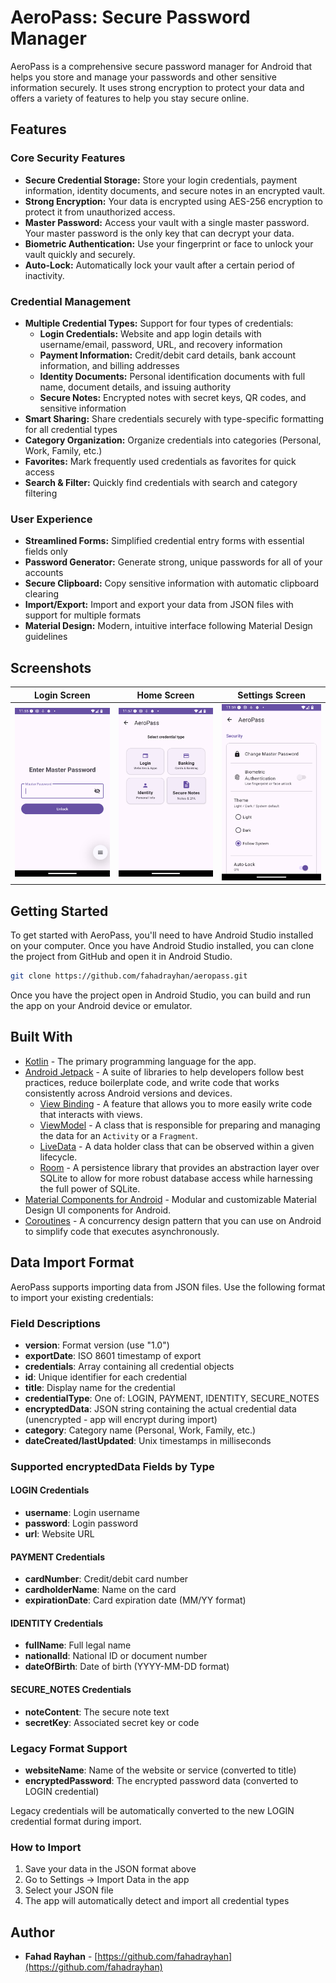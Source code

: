 # AeroPass: Secure Password Manager

AeroPass is a comprehensive secure password manager for Android that helps you store and manage your passwords and other sensitive information securely. It uses strong encryption to protect your data and offers a variety of features to help you stay secure online.

## Features

### Core Security Features
*   **Secure Credential Storage:** Store your login credentials, payment information, identity documents, and secure notes in an encrypted vault.
*   **Strong Encryption:** Your data is encrypted using AES-256 encryption to protect it from unauthorized access.
*   **Master Password:** Access your vault with a single master password. Your master password is the only key that can decrypt your data.
*   **Biometric Authentication:** Use your fingerprint or face to unlock your vault quickly and securely.
*   **Auto-Lock:** Automatically lock your vault after a certain period of inactivity.

### Credential Management
*   **Multiple Credential Types:** Support for four types of credentials:
    - **Login Credentials:** Website and app login details with username/email, password, URL, and recovery information
    - **Payment Information:** Credit/debit card details, bank account information, and billing addresses
    - **Identity Documents:** Personal identification documents with full name, document details, and issuing authority
    - **Secure Notes:** Encrypted notes with secret keys, QR codes, and sensitive information
*   **Smart Sharing:** Share credentials securely with type-specific formatting for all credential types
*   **Category Organization:** Organize credentials into categories (Personal, Work, Family, etc.)
*   **Favorites:** Mark frequently used credentials as favorites for quick access
*   **Search & Filter:** Quickly find credentials with search and category filtering

### User Experience
*   **Streamlined Forms:** Simplified credential entry forms with essential fields only
*   **Password Generator:** Generate strong, unique passwords for all of your accounts
*   **Secure Clipboard:** Copy sensitive information with automatic clipboard clearing
*   **Import/Export:** Import and export your data from JSON files with support for multiple formats
*   **Material Design:** Modern, intuitive interface following Material Design guidelines

## Screenshots

| Login Screen | Home Screen | Settings Screen |
| :---: | :---: | :---: |
| ![Login Screen](screenshots/login.png) | ![Home Screen](screenshots/home.png) | ![Settings Screen](screenshots/settings.png) |

## Getting Started

To get started with AeroPass, you'll need to have Android Studio installed on your computer. Once you have Android Studio installed, you can clone the project from GitHub and open it in Android Studio.

```bash
git clone https://github.com/fahadrayhan/aeropass.git
```

Once you have the project open in Android Studio, you can build and run the app on your Android device or emulator.

## Built With

*   [Kotlin](https://kotlinlang.org/) - The primary programming language for the app.
*   [Android Jetpack](https://developer.android.com/jetpack) - A suite of libraries to help developers follow best practices, reduce boilerplate code, and write code that works consistently across Android versions and devices.
    *   [View Binding](https://developer.android.com/topic/libraries/view-binding) - A feature that allows you to more easily write code that interacts with views.
    *   [ViewModel](https://developer.android.com/topic/libraries/architecture/viewmodel) - A class that is responsible for preparing and managing the data for an `Activity` or a `Fragment`.
    *   [LiveData](https://developer.android.com/topic/libraries/architecture/livedata) - A data holder class that can be observed within a given lifecycle.
    *   [Room](https://developer.android.com/topic/libraries/architecture/room) - A persistence library that provides an abstraction layer over SQLite to allow for more robust database access while harnessing the full power of SQLite.
*   [Material Components for Android](https.com/material-components/material-components-android) - Modular and customizable Material Design UI components for Android.
*   [Coroutines](https://kotlinlang.org/docs/reference/coroutines-overview.html) - A concurrency design pattern that you can use on Android to simplify code that executes asynchronously.

## Data Import Format

AeroPass supports importing data from JSON files. Use the following format to import your existing credentials:


### Field Descriptions

- **version**: Format version (use "1.0")
- **exportDate**: ISO 8601 timestamp of export
- **credentials**: Array containing all credential objects
- **id**: Unique identifier for each credential
- **title**: Display name for the credential
- **credentialType**: One of: LOGIN, PAYMENT, IDENTITY, SECURE_NOTES
- **encryptedData**: JSON string containing the actual credential data (unencrypted - app will encrypt during import)
- **category**: Category name (Personal, Work, Family, etc.)
- **dateCreated/lastUpdated**: Unix timestamps in milliseconds

### Supported encryptedData Fields by Type

#### LOGIN Credentials
- **username**: Login username
- **password**: Login password
- **url**: Website URL

#### PAYMENT Credentials
- **cardNumber**: Credit/debit card number
- **cardholderName**: Name on the card
- **expirationDate**: Card expiration date (MM/YY format)

#### IDENTITY Credentials
- **fullName**: Full legal name
- **nationalId**: National ID or document number
- **dateOfBirth**: Date of birth (YYYY-MM-DD format)

#### SECURE_NOTES Credentials
- **noteContent**: The secure note text
- **secretKey**: Associated secret key or code

### Legacy Format Support


- **websiteName**: Name of the website or service (converted to title)
- **encryptedPassword**: The encrypted password data (converted to LOGIN credential)

Legacy credentials will be automatically converted to the new LOGIN credential format during import.

### How to Import

1. Save your data in the JSON format above
2. Go to Settings → Import Data in the app
3. Select your JSON file
4. The app will automatically detect and import all credential types

## Author

*   **Fahad Rayhan** - [https://github.com/fahadrayhan](https://github.com/fahadrayhan)
